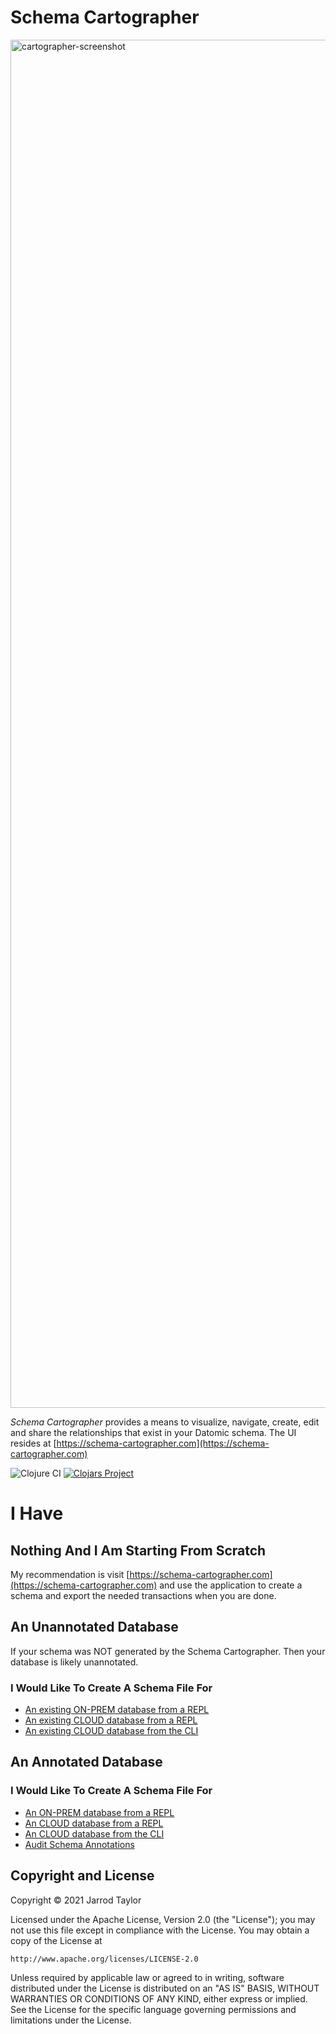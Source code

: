 # Schema Cartographer

<img width="2189" alt="cartographer-screenshot" src="https://user-images.githubusercontent.com/4416952/74056316-66b93000-49a7-11ea-90b5-72199edca388.png">

*Schema Cartographer* provides a means to visualize, navigate, create, edit and share the relationships that exist in your Datomic schema. The UI resides at [https://schema-cartographer.com](https://schema-cartographer.com)

![Clojure CI](https://github.com/JarrodCTaylor/schema-cartographer/workflows/Clojure%20CI/badge.svg)
[![Clojars Project](https://img.shields.io/clojars/v/schema-cartographer.svg)](https://clojars.org/schema-cartographer)

# I Have

## Nothing And I Am Starting From Scratch

My recommendation is visit [https://schema-cartographer.com](https://schema-cartographer.com) and use the application to create a schema and export the needed transactions when you are done. 

## An Unannotated Database

If your schema was NOT generated by the Schema Cartographer. Then your database is likely unannotated.

### I Would Like To Create A Schema File For

* [An existing ON-PREM database from a REPL](https://github.com/JarrodCTaylor/schema-cartographer/wiki/Create-a-schema-file-for-an-existing-unannotated-ON-PREM-database-from-a-REPL)
* [An existing CLOUD database from a REPL](https://github.com/JarrodCTaylor/schema-cartographer/wiki/Create-a-schema-for-an-existing-unannotated-CLOUD-database-from-a-REPL)
* [An existing CLOUD database from the CLI](https://github.com/JarrodCTaylor/schema-cartographer/wiki/Create-a-schema-for-an-existing-unannotated-CLOUD-database-from-the-CLI)


## An Annotated Database

### I Would Like To Create A Schema File For

* [An ON-PREM database from a REPL](https://github.com/JarrodCTaylor/schema-cartographer/wiki/Create-a-schema-file-for-an-existing-annotated-ON-PREM-database-from-a-REPL)
* [An CLOUD database from a REPL](https://github.com/JarrodCTaylor/schema-cartographer/wiki/Create-a-schema-for-an-existing-annotated-CLOUD-database-from-a-REPL)
* [An CLOUD database from the CLI](https://github.com/JarrodCTaylor/schema-cartographer/wiki/Create-a-schema-for-an-existing-annotated-CLOUD-database-from-the-CLI)
* [Audit Schema Annotations](https://github.com/JarrodCTaylor/schema-cartographer/wiki/Audit-Schema-Annotations)

## Copyright and License

Copyright © 2021 Jarrod Taylor

Licensed under the Apache License, Version 2.0 (the "License");
you may not use this file except in compliance with the License.
You may obtain a copy of the License at

    http://www.apache.org/licenses/LICENSE-2.0

Unless required by applicable law or agreed to in writing, software
distributed under the License is distributed on an "AS IS" BASIS,
WITHOUT WARRANTIES OR CONDITIONS OF ANY KIND, either express or implied.
See the License for the specific language governing permissions and
limitations under the License.
